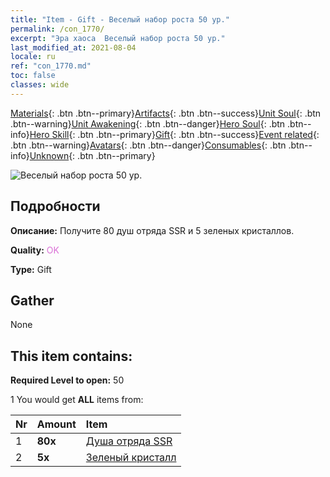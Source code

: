 ```yaml
---
title: "Item - Gift - Веселый набор роста 50 ур."
permalink: /con_1770/
excerpt: "Эра хаоса  Веселый набор роста 50 ур."
last_modified_at: 2021-08-04
locale: ru
ref: "con_1770.md"
toc: false
classes: wide
---
```

 [Materials](/ItemsRU/){: .btn .btn--primary}[Artifacts](/ItemsRU/Artifacts/){: .btn .btn--success}[Unit Soul](/ItemsRU/UnitSoul/){: .btn .btn--warning}[Unit Awakening](/ItemsRU/UnitAwakening/){: .btn .btn--danger}[Hero Soul](/ItemsRU/HeroSoul/){: .btn .btn--info}[Hero Skill](/ItemsRU/HeroSkill/){: .btn .btn--primary}[Gift](/ItemsRU/Gift/){: .btn .btn--success}[Event related](/ItemsRU/Events/){: .btn .btn--warning}[Avatars](/ItemsRU/Avatars/){: .btn .btn--danger}[Consumables](/ItemsRU/Consumables/){: .btn .btn--info}[Unknown](/ItemsRU/Unknown/){: .btn .btn--primary}

 ![Веселый набор роста 50 ур.](/images/t/i_907219.png)

## Подробности
 **Описание:** Получите 80 душ отряда SSR и 5 зеленых кристаллов.

 **Quality:** <span style="color: #DA70D6">OK</span>

 **Type:** Gift

## Gather

  None

## This item contains:

 **Required Level to open:** 50

 1 You would get **ALL** items  from:

  | Nr | Amount |     Item    |
  |:---|:-------|:------------|
  | 1 |  **80x** | [Душа отряда SSR](/ItemsRU/con_535/) |  | 
  | 2 |  **5x** | [Зеленый кристалл](/ItemsRU/con_711/) |  | 
